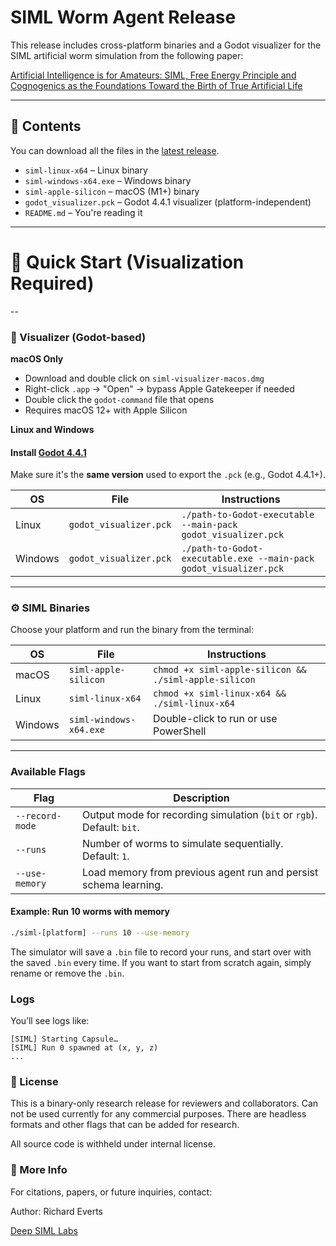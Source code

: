 # SIML Worm Agent Release

This release includes cross-platform binaries and a Godot visualizer for the SIML artificial worm simulation from the following paper:

[Artificial Intelligence is for Amateurs: SIML, Free Energy Principle and Cognogenics as the Foundations Toward the Birth of True Artificial Life](https://www.siml.life/research/Artificial-Intelligence-is-for-Amateurs)

---

## 🐛 Contents

You can download all the files in the [latest release](https://github.com/SIML-Life/siml-release/releases/tag/v.0.1).

- `siml-linux-x64` – Linux binary
- `siml-windows-x64.exe` – Windows binary
- `siml-apple-silicon` – macOS (M1+) binary
- `godot_visualizer.pck` – Godot 4.4.1 visualizer (platform-independent)
- `README.md` – You're reading it

---

# 🚀 Quick Start (Visualization Required)

--

### 🧠 Visualizer (Godot-based)

**macOS Only**
- Download and double click on `siml-visualizer-macos.dmg`
- Right-click `.app` → "Open" → bypass Apple Gatekeeper if needed
- Double click the `godot-command` file that opens
- Requires macOS 12+ with Apple Silicon

**Linux and Windows**

#### Install [Godot 4.4.1](https://godotengine.org/download)

Make sure it's the **same version** used to export the `.pck` (e.g., Godot 4.4.1+).

| OS      | File                 | Instructions                       |
|---------|----------------------|------------------------------------|
| Linux   | `godot_visualizer.pck`     | `./path-to-Godot-executable --main-pack godot_visualizer.pck` |
| Windows | `godot_visualizer.pck` | `./path-to-Godot-executable.exe --main-pack godot_visualizer.pck` |

---

### ⚙️ SIML Binaries

Choose your platform and run the binary from the terminal:

| OS      | File                 | Instructions                       |
|---------|----------------------|------------------------------------|
| macOS   | `siml-apple-silicon` | `chmod +x siml-apple-silicon && ./siml-apple-silicon` |
| Linux   | `siml-linux-x64`     | `chmod +x siml-linux-x64 && ./siml-linux-x64` |
| Windows | `siml-windows-x64.exe` | Double-click to run or use PowerShell |

---

### Available Flags

| Flag               | Description                                                                 |
|--------------------|-----------------------------------------------------------------------------|
| `--record-mode`    | Output mode for recording simulation (`bit` or `rgb`). Default: `bit`.     |
| `--runs`           | Number of worms to simulate sequentially. Default: `1`.                    |
| `--use-memory`     | Load memory from previous agent run and persist schema learning.           |            |

#### Example: Run 10 worms with memory

```bash
./siml-[platform] --runs 10 --use-memory
```

The simulator will save a `.bin` file to record your runs, and start over with the saved `.bin` every time. If you want to start from scratch again, simply rename or remove the `.bin`. 


### Logs
You’ll see logs like:
```
[SIML] Starting Capsule…
[SIML] Run 0 spawned at (x, y, z)
...

```

### 📜 License

This is a binary-only research release for reviewers and collaborators. Can not be used currently for any commercial purposes. There are headless formats and other flags that can be added for research.

All source code is withheld under internal license.

### 🔗 More Info

For citations, papers, or future inquiries, contact:

Author: Richard Everts

[Deep SIML Labs](https://www.siml.life)
